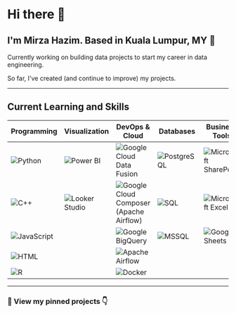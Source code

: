 # Hi there 👋

## I'm Mirza Hazim. Based in Kuala Lumpur, MY 📍

Currently working on building data projects to start my career in data engineering.

So far, I've created (and continue to improve) my projects.

---

## **Current Learning and Skills**

| **Programming** | **Visualization** | **DevOps & Cloud** | **Databases** | **Business Tools** |
|---------------|----------------|----------------|-----------|--------------|
| ![Python](https://img.shields.io/badge/-Python-blue?style=flat-square&logo=python) | ![Power BI](https://img.shields.io/badge/-Power%20BI-yellow?style=flat-square&logo=powerbi) | ![Google Cloud Data Fusion](https://img.shields.io/badge/-Google%20Cloud%20Data%20Fusion-blue?style=flat-square&logo=googlecloud) | ![PostgreSQL](https://img.shields.io/badge/-PostgreSQL-blue?style=flat-square&logo=postgresql) | ![Microsoft SharePoint](https://img.shields.io/badge/-Microsoft%20SharePoint-blue?style=flat-square&logo=microsoftsharepoint) |
| ![C++](https://img.shields.io/badge/-C++-blue?style=flat-square&logo=cplusplus) | ![Looker Studio](https://img.shields.io/badge/-Looker%20Studio-purple?style=flat-square&logo=looker) | ![Google Cloud Composer (Apache Airflow)](https://img.shields.io/badge/-Google%20Cloud%20Composer-blue?style=flat-square&logo=apacheairflow) | ![SQL](https://img.shields.io/badge/-SQL-blue?style=flat-square&logo=sqlite) | ![Microsoft Excel](https://img.shields.io/badge/-Microsoft%20Excel-green?style=flat-square&logo=microsoftexcel) |
| ![JavaScript](https://img.shields.io/badge/-JavaScript-yellow?style=flat-square&logo=javascript) |  | ![Google BigQuery](https://img.shields.io/badge/-Google%20BigQuery-blue?style=flat-square&logo=googlecloud) | ![MSSQL](https://img.shields.io/badge/-MSSQL-blue?style=flat-square&logo=microsoftsqlserver) | ![Google Sheets](https://img.shields.io/badge/-Google%20Sheets-green?style=flat-square&logo=googlesheets) |
| ![HTML](https://img.shields.io/badge/-HTML-orange?style=flat-square&logo=html5) |  | ![Apache Airflow](https://img.shields.io/badge/-Apache%20Airflow-blue?style=flat-square&logo=apacheairflow) |  |  |
| ![R](https://img.shields.io/badge/-R-blue?style=flat-square&logo=r) |  | ![Docker](https://img.shields.io/badge/-Docker-blue?style=flat-square&logo=docker) |  |  |

---

### **📌 View my pinned projects 👇**
